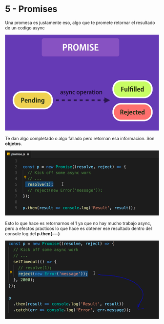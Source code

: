 # 5 - Promises

Una promesa es justamente eso, algo que te promete retornar el resultado de un codigo async

![Visualmente son eso](../../../.gitbook/assets/imagen%20%28268%29.png)

Te dan algo completado o algo fallado pero retornan esa informacion. Son **objetos**.

![](../../../.gitbook/assets/imagen%20%28111%29.png)

Esto lo que hace es retornarnos el 1 ya que no hay mucho trabajo async, pero a efectos practicos lo que hace es obtener ese resultado dentro del console log del **p.then\(---\)**

![](../../../.gitbook/assets/imagen%20%2899%29.png)



